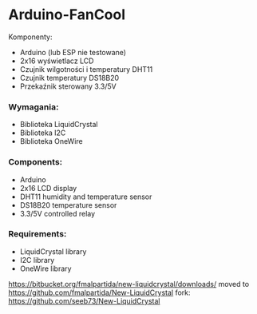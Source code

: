 # Arduino-FanCool

Komponenty:
- Arduino (lub ESP nie testowane)
- 2x16 wyświetlacz LCD
- Czujnik wilgotności i temperatury DHT11
- Czujnik temperatury DS18B20
- Przekaźnik sterowany 3.3/5V

### Wymagania:
- Biblioteka LiquidCrystal
- Biblioteka I2C
- Biblioteka OneWire

### Components:
- Arduino
- 2x16 LCD display
- DHT11 humidity and temperature sensor
- DS18B20 temperature sensor
- 3.3/5V controlled relay

### Requirements:
- LiquidCrystal library
- I2C library
- OneWire library

https://bitbucket.org/fmalpartida/new-liquidcrystal/downloads/
moved to https://github.com/fmalpartida/New-LiquidCrystal
fork: https://github.com/seeb73/New-LiquidCrystal

